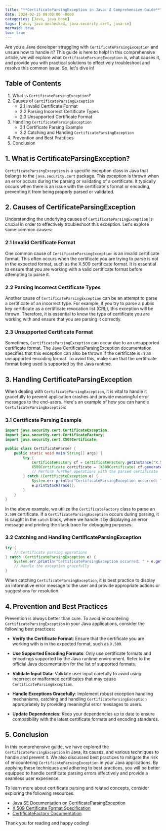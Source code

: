 ```yaml
---
title: "**CertificateParsingException in Java: A Comprehensive Guide**"
date: 2024-02-15 09:00:00 -0000
categories: [Java, java.base]
tags: [java, java-unchecked, java.security.cert, java-se]
mermaid: true
toc: true
---
```



Are you a Java developer struggling with `CertificateParsingException` and unsure how to handle it? This guide is here to help! In this comprehensive article, we will explore what `CertificateParsingException` is, what causes it, and provide you with practical solutions to effectively troubleshoot and resolve this common issue. So, let's dive in!

## **Table of Contents**
1. What is `CertificateParsingException`?
2. Causes of `CertificateParsingException`
   - 2.1 Invalid Certificate Format
   - 2.2 Parsing Incorrect Certificate Types
   - 2.3 Unsupported Certificate Format
3. Handling `CertificateParsingException`
   - 3.1 Certificate Parsing Example
   - 3.2 Catching and Handing `CertificateParsingException`
4. Prevention and Best Practices
5. Conclusion

## **1. What is CertificateParsingException?**

`CertificateParsingException` is a specific exception class in Java that belongs to the `java.security.cert` package. This exception is thrown when an error occurs during the parsing or validating of a certificate. It typically occurs when there is an issue with the certificate's format or encoding, preventing it from being properly parsed or validated.

## **2. Causes of CertificateParsingException**

Understanding the underlying causes of `CertificateParsingException` is crucial in order to effectively troubleshoot this exception. Let's explore some common causes:

### **2.1 Invalid Certificate Format**

One common cause of `CertificateParsingException` is an invalid certificate format. This often occurs when the certificate you are trying to parse is not in the expected format, such as the X.509 certificate format. It is essential to ensure that you are working with a valid certificate format before attempting to parse it.

### **2.2 Parsing Incorrect Certificate Types**

Another cause of `CertificateParsingException` can be an attempt to parse a certificate of an incorrect type. For example, if you try to parse a public key certificate as a certificate revocation list (CRL), this exception will be thrown. Therefore, it is essential to know the type of certificate you are working with and ensure that you are parsing it correctly.

### **2.3 Unsupported Certificate Format**

Sometimes, `CertificateParsingException` can occur due to an unsupported certificate format. The Java CertificateParsingException documentation specifies that this exception can also be thrown if the certificate is in an unsupported encoding format. To avoid this, make sure that the certificate format being used is supported by the Java runtime.

## **3. Handling CertificateParsingException**

When dealing with `CertificateParsingException`, it is vital to handle it gracefully to prevent application crashes and provide meaningful error messages to the end-users. Here's an example of how you can handle `CertificateParsingException`:

### **3.1 Certificate Parsing Example**

```java
import java.security.cert.CertificateException;
import java.security.cert.CertificateFactory;
import java.security.cert.X509Certificate;

public class CertificateParser {
    public static void main(String[] args) {
        try {
            CertificateFactory cf = CertificateFactory.getInstance("X.509");
            X509Certificate certificate = (X509Certificate) cf.generateCertificate(inputStream);
            // Perform further operations with the parsed certificate
        } catch (CertificateException e) {
            System.err.println("CertificateParsingException occurred: " + e.getMessage());
            e.printStackTrace();
        }
    }
}
```

In the above example, we utilize the `CertificateFactory` class to parse an `X.509` certificate. If a `CertificateParsingException` occurs during parsing, it is caught in the `catch` block, where we handle it by displaying an error message and printing the stack trace for debugging purposes.

### **3.2 Catching and Handling CertificateParsingException**

```java
try {
    // Certificate parsing operations
} catch (CertificateParsingException e) {
    System.err.println("CertificateParsingException occurred: " + e.getMessage());
    // Handle the exception gracefully
}
```

When catching `CertificateParsingException`, it is best practice to display an informative error message to the user and provide appropriate actions or suggestions for resolution.

## **4. Prevention and Best Practices**

Prevention is always better than cure. To avoid encountering `CertificateParsingException` in your Java applications, consider the following best practices:

- **Verify the Certificate Format**: Ensure that the certificate you are working with is in the expected format, such as `X.509`.

- **Use Supported Encoding Formats**: Only use certificate formats and encodings supported by the Java runtime environment. Refer to the official Java documentation for the list of supported formats.

- **Validate Input Data**: Validate user input carefully to avoid using incorrect or malformed certificates that may cause `CertificateParsingException`.

- **Handle Exceptions Gracefully**: Implement robust exception handling mechanisms, catching and handling `CertificateParsingException` appropriately by providing meaningful error messages to users.

- **Update Dependencies**: Keep your dependencies up to date to ensure compatibility with the latest certificate formats and encoding standards.

## **5. Conclusion**

In this comprehensive guide, we have explored the `CertificateParsingException` in Java, its causes, and various techniques to handle and prevent it. We also discussed best practices to mitigate the risk of encountering `CertificateParsingException` in your Java applications. By applying these techniques and adhering to best practices, you will be better equipped to handle certificate parsing errors effectively and provide a seamless user experience.

To learn more about certificate parsing and related concepts, consider exploring the following resources:

- [Java SE Documentation on CertificateParsingException](https://docs.oracle.com/en/java/javase/17/docs/api/java.base/java/security/cert/CertificateParsingException.html)
- [X.509 Certificate Format Specification](https://tools.ietf.org/html/rfc5280)
- [CertificateFactory Documentation](https://docs.oracle.com/en/java/javase/17/docs/api/java.base/java/security/cert/CertificateFactory.html)

Thank you for reading and happy coding!